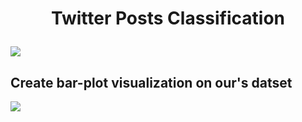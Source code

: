 # <p align="center"><b>Twitter Posts Classification</b></p>
![](https://www.digitaltrends.com/wp-content/uploads/2023/07/x-twitter.jpg?resize=1200%2C630&p=1)
## Create bar-plot visualization on our's datset
![](Bar_Plot)
